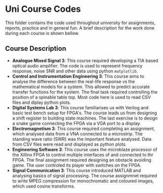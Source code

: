 # Uni Course Codes
This folder contains the code used throughout university for assignments, reports, practice and in general fun.
A brief description for the work done during each course is shown bellow.

## Course Description
- **Analogue Mixed Signal 3**: This course required developing a TIA based optical audio amplifier. The code is used to represent frequency response, noise SNR and other data using python `matplotlib`.
- **Control and Instrumentation Engineering 3**: This course aims to analyse the difference between the real-life response vs the mathematical models for a system. This allowed to predict accurate transfer functions for the system. The final task required controlling the position of a spinable table top. Most code here is used to read CSV files and diplay python plots.
- **Digital Systems Lab 3**: This course familiarises us with Verilog and basic test bench setup for FPGA's. The course leads us from designing a shift register to building state machines. The last exercise is to design a snake game connecting the FPGA via a VGA port to a display.
- **Electromagnetism 3**: This course required completing an assignment, which analysed data from a VNA connected to a microstrip. The standing wave ratio (SWR) was the important feature analysed. Data from CSV files were read and displayed as python plots.
- **Engineering Software 3**: This course uses the microblaze processor of the Xillinx FPGA to control multiple interfaces of and connected to thr FPGA. The final assignment required designing an obstacle avoiding game. The user controled its player with switches on the FPGA.
- **Signal Communication 3**: This course introduced MATLAB and analysing basics of signal processing. The course assignmnet required to write MPEG compression for monochromatic and coloured images, which used cosine transforms.

